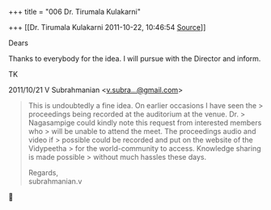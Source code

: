 +++
title = "006 Dr. Tirumala Kulakarni"

+++
[[Dr. Tirumala Kulakarni	2011-10-22, 10:46:54 [Source](https://groups.google.com/g/bvparishat/c/0sdIMqttDTE)]]



Dears  
  
Thanks to everybody for the idea. I will pursue with the Director and inform.  
  
TK  
  

2011/10/21 V Subrahmanian \<[v.subra...@gmail.com]()\>

  

> This is undoubtedly a fine idea. On earlier occasions I have seen the > proceedings being recorded at the auditorium at the venue. Dr. > Nagasampige could kindly note this request from interested members who > will be unable to attend the meet. The proceedings audio and video if > possible could be recorded and put on the website of the Vidypeetha > for the world-community to access. Knowledge sharing is made possible > without much hassles these days.  
>   
> Regards,  
> subrahmanian.v  
> > 
> > 
> > 
> > 
> > 
> >   
> > >   
> > 
> > 
> > 



